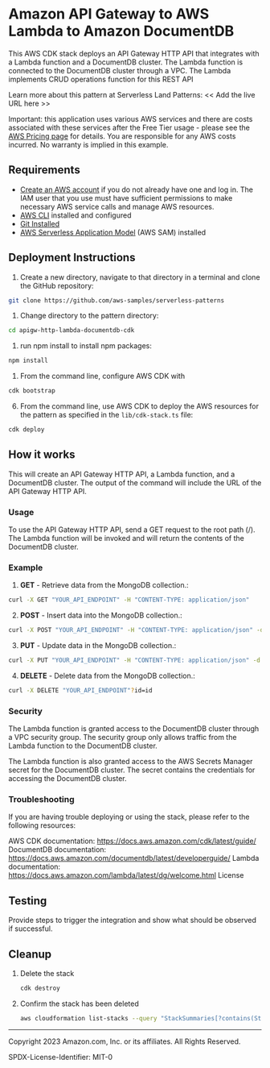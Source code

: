 # Amazon API Gateway to AWS Lambda to Amazon DocumentDB 

This AWS CDK stack deploys an API Gateway HTTP API that integrates with a Lambda function and a DocumentDB cluster. The Lambda function is connected to the DocumentDB cluster through a VPC.  The Lambda implements CRUD operations function for this REST API

Learn more about this pattern at Serverless Land Patterns: << Add the live URL here >>

Important: this application uses various AWS services and there are costs associated with these services after the Free Tier usage - please see the [AWS Pricing page](https://aws.amazon.com/pricing/) for details. You are responsible for any AWS costs incurred. No warranty is implied in this example.

## Requirements

* [Create an AWS account](https://portal.aws.amazon.com/gp/aws/developer/registration/index.html) if you do not already have one and log in. The IAM user that you use must have sufficient permissions to make necessary AWS service calls and manage AWS resources.
* [AWS CLI](https://docs.aws.amazon.com/cli/latest/userguide/install-cliv2.html) installed and configured
* [Git Installed](https://git-scm.com/book/en/v2/Getting-Started-Installing-Git)
* [AWS Serverless Application Model](https://docs.aws.amazon.com/serverless-application-model/latest/developerguide/serverless-sam-cli-install.html) (AWS SAM) installed

## Deployment Instructions

1. Create a new directory, navigate to that directory in a terminal and clone the GitHub repository:
```bash
git clone https://github.com/aws-samples/serverless-patterns
```
1. Change directory to the pattern directory:
```bash
cd apigw-http-lambda-documentdb-cdk
```
1. run npm install to install npm packages:
```bash
npm install
```    
1. From the command line, configure AWS CDK with
```bash
cdk bootstrap
```  
6. From the command line, use AWS CDK to deploy the AWS resources for the pattern as specified in the `lib/cdk-stack.ts` file:
```bash
cdk deploy
```
## How it works

This will create an API Gateway HTTP API, a Lambda function, and a DocumentDB cluster. The output of the command will include the URL of the API Gateway HTTP API.

### Usage
To use the API Gateway HTTP API, send a GET request to the root path (/). The Lambda function will be invoked and will return the contents of the DocumentDB cluster.

### Example
1. **GET** - Retrieve data from the MongoDB collection.:
```bash
curl -X GET "YOUR_API_ENDPOINT" -H "CONTENT-TYPE: application/json"
```
2. **POST**  - Insert data into the MongoDB collection.:
```bash
curl -X POST "YOUR_API_ENDPOINT" -H "CONTENT-TYPE: application/json" -d '{"key": "value"}'
```
3. **PUT** - Update data in the MongoDB collection.:
```bash
curl -X PUT "YOUR_API_ENDPOINT" -H "CONTENT-TYPE: application/json" -d '{"_id": "id", "key": "newvalue"}'
```
4. **DELETE** - Delete data from the MongoDB collection.:
```bash
curl -X DELETE "YOUR_API_ENDPOINT"?id=id
```

### Security
The Lambda function is granted access to the DocumentDB cluster through a VPC security group. The security group only allows traffic from the Lambda function to the DocumentDB cluster.

The Lambda function is also granted access to the AWS Secrets Manager secret for the DocumentDB cluster. The secret contains the credentials for accessing the DocumentDB cluster.

### Troubleshooting
If you are having trouble deploying or using the stack, please refer to the following resources:

AWS CDK documentation: https://docs.aws.amazon.com/cdk/latest/guide/
DocumentDB documentation: https://docs.aws.amazon.com/documentdb/latest/developerguide/
Lambda documentation: https://docs.aws.amazon.com/lambda/latest/dg/welcome.html
License


## Testing

Provide steps to trigger the integration and show what should be observed if successful.

## Cleanup
 
1. Delete the stack
    ```bash
    cdk destroy
    ```
1. Confirm the stack has been deleted
    ```bash
    aws cloudformation list-stacks --query "StackSummaries[?contains(StackName,'STACK_NAME')].StackStatus"
    ```
----
Copyright 2023 Amazon.com, Inc. or its affiliates. All Rights Reserved.

SPDX-License-Identifier: MIT-0